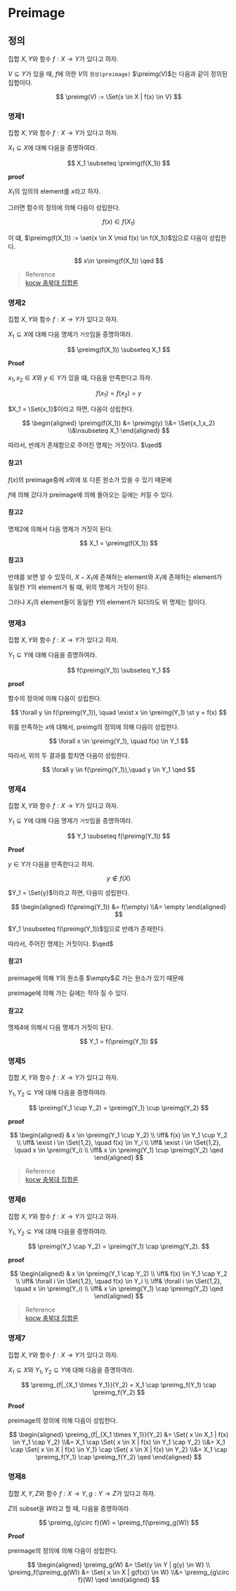 # Preimage

## 정의
집합 $X,Y$와 함수 $f : X \rightarrow Y$가 있다고 하자.

$V \subseteq Y$가 있을 때, $f$에 의한 $V$의 `원상(preimage)` $\preimg(V)$는 다음과 같이 정의된 집합이다.

$$ \preimg(V) := \Set{x \in X | f(x) \in V} $$

### 명제1

집합 $X,Y$와 함수 $f : X \rightarrow Y$가 있다고 하자.

$X_1 \subseteq X$에 대해 다음을 증명하여라.

$$ X_1 \subseteq \preimg(f(X_1)) $$

**proof**

$X_1$의 임의의 element를 $x$라고 하자.

그러면 함수의 정의에 의해 다음이 성립한다.

$$ f(x) \in f(X_1) $$

이 떄, $\preimg(f(X_1)) := \set{x \in X \mid f(x) \in f(X_1)}$임으로 다음이 성립한다.

$$ x\in \preimg(f(X_1)) \qed  $$

> Reference  
> [kocw 충북대 집합론](http://contents.kocw.or.kr/document/lec/2011/chungbuk/teaching/08_1.pdf)

### 명제2
집합 $X,Y$와 함수 $f : X \rightarrow Y$가 있다고 하자.

$X_1 \subseteq X$에 대해 다음 명제가 `거짓`임을 증명하여라.

$$ \preimg(f(X_1)) \subseteq X_1 $$

**Proof**

$x_1,x_2 \in X$와 $y \in Y$가 있을 떄, 다음을 만족한다고 하자.

$$ f(x_1) = f(x_2) = y $$

$X_1 = \Set{x_1}$이라고 하면, 다음이 성립한다.

$$ \begin{aligned} \preimg(f(X_1)) &= \preimg(y) \\&= \Set{x_1,x_2} \\&\nsubseteq X_1  \end{aligned} $$

따라서, 반례가 존재함으로 주어진 명제는 거짓이다. $\qed$

#### 참고1
$f(x)$의 preimage중에 $x$외에 또 다른 원소가 있을 수 있기 때문에

$f$에 의해 갔다가 preimage에 의해 돌아오는 길에는 커질 수 있다.

#### 참고2
명제2에 의해서 다음 명제가 거짓이 된다.

$$ X_1 = \preimg(f(X_1)) $$

#### 참고3
반례를 보면 알 수 있듯이, $X-X_1$에 존재하는 element와 $X_1$에 존재하는 element가 동일한 $Y$의 element가 될 떄, 위의 명제가 거짓이 된다.

그러나 $X_1$의 element들이 동일한 $Y$의 element가 되더라도 위 명제는 참이다.

### 명제3
집합 $X,Y$와 함수 $f : X \rightarrow Y$가 있다고 하자.

$Y_1 \subseteq Y$에 대해 다음을 증명하여라.

$$ f(\preimg(Y_1)) \subseteq Y_1 $$

**proof**

함수의 정의에 의해 다음이 성립한다.

$$ \forall y \in f(\preimg(Y_1)), \quad \exist x \in \preimg(Y_1) \st y = f(x) $$

위를 만족하는 $x$에 대해서, preimg의 정의에 의해 다음이 성립한다.

$$ \forall x \in \preimg(Y_1), \quad f(x) \in Y_1 $$

따라서, 위의 두 결과를 합치면 다음이 성립한다.

$$ \forall y \in f(\preimg(Y_1)),\quad y \in Y_1 \qed $$

### 명제4
집합 $X,Y$와 함수 $f : X \rightarrow Y$가 있다고 하자.

$Y_1 \subseteq Y$에 대해 다음 명제가 `거짓`임을 증명하여라.

$$ Y_1 \subseteq f(\preimg(Y_1)) $$

**Proof**

$y \in Y$가 다음을 만족한다고 하자.

$$ y \notin f(X) $$

$Y_1 = \Set{y}$이라고 하면, 다음이 성립한다.

$$ \begin{aligned} f(\preimg(Y_1)) &= f(\empty) \\&= \empty \end{aligned} $$

$Y_1 \nsubseteq f(\preimg(Y_1))$임으로 반례가 존재한다.

따라서, 주어진 명제는 거짓이다. $\qed$

#### 참고1
preimage에 의해 $Y$의 원소중 $\empty$로 가는 원소가 있기 때문에

preimage에 의해 가는 길에는 작아 질 수 있다.



#### 참고2
명제4에 의해서 다음 명제가 거짓이 된다.

$$ Y_1 = f(\preimg(Y_1)) $$


### 명제5
집합 $X,Y$와 함수 $f : X \rightarrow Y$가 있다고 하자.

$Y_1, Y_2 \subseteq Y$에 대해 다음을 증명하여라.

$$ \preimg(Y_1 \cup Y_2) = \preimg(Y_1) \cup \preimg(Y_2) $$

**proof**

$$ \begin{aligned} & x \in \preimg(Y_1 \cup Y_2) \\ \iff& f(x) \in Y_1 \cup Y_2 \\ \iff& \exist i \in \Set{1,2}, \quad f(x) \in Y_i \\ \iff& \exist i \in \Set{1,2}, \quad x \in \preimg(Y_i) \\ \iff& x \in \preimg(Y_1) \cup \preimg(Y_2) \qed \end{aligned} $$

> Reference  
> [kocw 충북대 집합론](http://contents.kocw.or.kr/document/lec/2011/chungbuk/teaching/08_1.pdf)

### 명제6
집합 $X,Y$와 함수 $f : X \rightarrow Y$가 있다고 하자.

$Y_1, Y_2 \subseteq Y$에 대해 다음을 증명하여라.

$$ \preimg(Y_1 \cap Y_2) = \preimg(Y_1) \cap \preimg(Y_2). $$

**proof**

$$ \begin{aligned} & x \in \preimg(Y_1 \cap Y_2) \\ \iff& f(x) \in Y_1 \cap Y_2 \\ \iff& \forall i \in \Set{1,2}, \quad f(x) \in Y_i \\ \iff& \forall i \in \Set{1,2}, \quad x \in \preimg(Y_i) \\ \iff& x \in \preimg(Y_1) \cap \preimg(Y_2) \qed \end{aligned} $$

> Reference  
> [kocw 충북대 집합론](http://contents.kocw.or.kr/document/lec/2011/chungbuk/teaching/08_1.pdf)

### 명제7
집합 $X,Y$와 함수 $f : X \rightarrow Y$가 있다고 하자.

$X_1 \subseteq X$와 $Y_1, Y_2 \subseteq Y$에 대해 다음을 증명하여라.

$$ \preimg_{f|_{X_1 \times Y_1}}(Y_2) = X_1 \cap \preimg_f(Y_1) \cap \preimg_f(Y_2) $$

**Proof**

preimage의 정의에 의해 다음이 성립한다.

$$ \begin{aligned} \preimg_{f|_{X_1 \times Y_1}}(Y_2) &= \Set{ x \in X_1 | f(x) \in Y_1 \cap Y_2} \\&= X_1 \cap \Set{ x \in X | f(x) \in Y_1 \cap Y_2} \\&= X_1 \cap \Set{ x \in X | f(x) \in Y_1} \cap \Set{ x \in X | f(x) \in Y_2}  \\&= X_1 \cap \preimg_f(Y_1) \cap \preimg_f(Y_2) \qed \end{aligned} $$

### 명제8
집합 $X,Y,Z$와 함수 $f : X \rightarrow Y, g : Y \rightarrow Z$가 있다고 하자.

$Z$의 subset을 $W$라고 할 때, 다음을 증명하여라.

$$ \preimg_{g\circ f}(W) = \preimg_f(\preimg_g(W)) $$

**Proof**

preimage의 정의에 의해 다음이 성립한다.

$$ \begin{aligned} \preimg_g(W) &= \Set{y \in Y | g(y) \in W} \\ \preimg_f(\preimg_g(W)) &= \Set{ x \in X | g(f(x)) \in W} \\&= \preimg_{g\circ f}(W) \qed \end{aligned} $$


